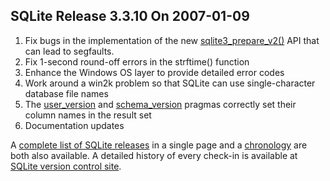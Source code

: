 ## SQLite Release 3\.3\.10 On 2007\-01\-09

1. Fix bugs in the implementation of the new
[sqlite3\_prepare\_v2()](../c3ref/prepare.html) API
that can lead to segfaults.
2. Fix 1\-second round\-off errors in the
strftime() function
3. Enhance the Windows OS layer to provide detailed error codes
4. Work around a win2k problem so that SQLite can use single\-character
database file names
5. The
[user\_version](../pragma.html#pragma_user_version) and
[schema\_version](../pragma.html#pragma_schema_version) pragmas
correctly set their column names in the result set
6. Documentation updates



A [complete list of SQLite releases](../changes.html)
 in a single page and a [chronology](../chronology.html) are both also available.
 A detailed history of every
 check\-in is available at
 [SQLite version control site](https://www.sqlite.org/src/timeline).


